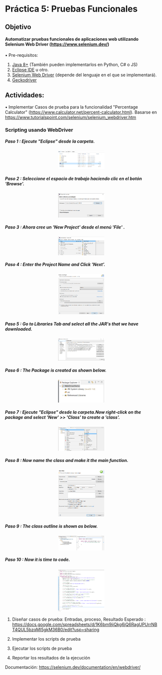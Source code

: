 # Práctica 5: Pruebas Funcionales
## Objetivo
#### Automatizar pruebas funcionales de aplicaciones web utilizando Selenium Web Driver (https://www.selenium.dev/)
•	Pre-requisitos:
  1. [Java 8+] (También pueden implementarlos en Python, C# o JS)
  2. [Eclipse IDE]  u otro. 
  3. [Selenium Web Driver] (depende del lenguaje en el que se implementará).
  4. [Geckodriver]
  
## Actividades:
• Implementar Casos de prueba para la funcionalidad "Percentage Calculator" (https://www.calculator.net/percent-calculator.html). 
Basarse en https://www.tutorialspoint.com/selenium/selenium_webdriver.htm
  ### Scripting usando WebDriver
  ##### Paso 1 : Ejecute "Eclipse" desde la carpeta.
  <p align="center">
         <img width="30%" height="30%" src="Imagen/uno.PNG">
  </p>
  
  ##### Paso 2 : Seleccione el espacio de trabajo haciendo clic en el botón 'Browse'.
  <p align="center">
         <img width="30%" height="30%" src="Imagen/dos.PNG">
  </p>
  
  ##### Paso 3 : Ahora cree un 'New Project' desde el menú 'File' .
  <p align="center">
         <img width="30%" height="30%" src="Imagen/tres.PNG">
  </p>
  
  ##### Paso 4 : Enter the Project Name and Click 'Next'.
  <p align="center">
         <img width="30%" height="30%" src="Imagen/cuatro.PNG">
  </p>
  
  ##### Paso 5 : Go to Libraries Tab and select all the JAR's that we have downloaded.
  <p align="center">
         <img width="30%" height="30%" src="Imagen/cinco.PNG">
  </p>
  
  ##### Paso 6 : The Package is created as shown below.
  <p align="center">
         <img width="30%" height="30%" src="Imagen/seis.PNG">
  </p>
  
  ##### Paso 7 : Ejecute "Eclipse" desde la carpeta.Now right-click on the package and select 'New' >> 'Class' to create a 'class'.
  <p align="center">
         <img width="30%" height="30%" src="Imagen/siete.PNG">
  </p>
  
  ##### Paso 8 : Now name the class and make it the main function.
  <p align="center">
         <img width="30%" height="30%" src="Imagen/ocho.PNG">
  </p>
  
  ##### Paso 9 : The class outline is shown as below.
  <p align="center">
         <img width="30%" height="30%" src="Imagen/nueve.PNG">
  </p>
  
  ##### Paso 10 : Now it is time to code.
  <p align="center">
         <img width="30%" height="30%" src="Imagen/diez.PNG">
  </p>

  1. Diseñar casos de prueba: Entradas, proceso, Resultado Esperado	:
  https://docs.google.com/spreadsheets/d/1K6bm9jiQkg6jQ6RagUPUrrNBT4QUL5bzqMI5gkM36B0/edit?usp=sharing
  
  2. Implementar los scripts de prueba
  3. Ejecutar los scripts de prueba
  4. Reportar los resultados de la ejecución
  
Documentación: https://selenium.dev/documentation/en/webdriver/




[//]: # (These are reference links used in the body of this note and get stripped out when the markdown processor does its job. There is no need to format nicely because it shouldn't be seen. Thanks SO - http://stackoverflow.com/questions/4823468/store-comments-in-markdown-syntax)
[Eclipse IDE]: http://www.reddit.com
[Selenium Web Driver]:https://www.selenium.dev/downloads/
[Geckodriver]:https://github.com/mozilla/geckodriver/releases
[Java 8+]:https://www.java.com/es/download/
